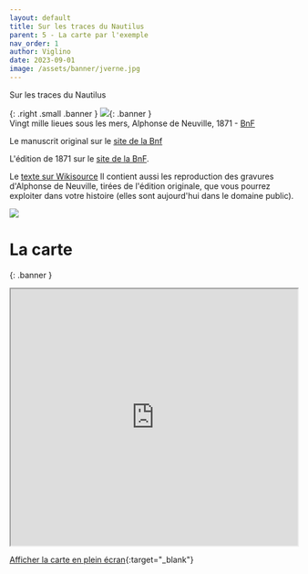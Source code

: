 ```yaml
---
layout: default
title: Sur les traces du Nautilus
parent: 5 - La carte par l'exemple
nav_order: 1
author: Viglino
date: 2023-09-01
image: /assets/banner/jverne.jpg
---
```

Sur les traces du Nautilus

{: .right .small .banner }
![](/Macarte-MI/assets/banner/jverne.jpg){: .banner }   
Vingt mille lieues sous les mers, Alphonse de Neuville, 1871 - [BnF](https://gallica.bnf.fr/ark:/12148/btv1b8600258f/f6)

Le manuscrit original sur le [site de la Bnf](https://gallica.bnf.fr/ark:/12148/btv1b53067298j)

L'édition de 1871 sur le [site de la BnF](https://gallica.bnf.fr/ark:/12148/bpt6k6577310x/f1.item).

Le [texte sur Wikisource](https://fr.wikisource.org/wiki/Vingt_mille_lieues_sous_les_mers)
Il contient aussi les reproduction des gravures d'Alphonse de Neuville, tirées de l'édition originale, que vous pourrez exploiter dans votre histoire (elles sont aujourd'hui dans le domaine public).

![](/Macarte-MI/assets/img/chap5.1-coords.png)

# La carte

{: .banner }
<iframe src="https://macarte.ign.fr/carte-narrative/voir/5aea2d2515d03442521ddc91347e8427/20000-lieux" width="100%" height="450px"></iframe>

[Afficher la carte en plein écran](https://macarte.ign.fr/carte-narrative/voir/5aea2d2515d03442521ddc91347e8427/20000-lieux){:target="_blank"}

